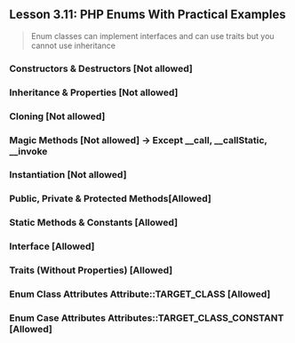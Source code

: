 ## Lesson 3.11: PHP Enums With Practical Examples

> Enum classes can implement interfaces and can use traits but
> you cannot use inheritance

### Constructors & Destructors [Not allowed]
### Inheritance & Properties [Not allowed]
### Cloning [Not allowed]
### Magic Methods [Not allowed] -> Except __call, __callStatic, __invoke
### Instantiation [Not allowed]


### Public, Private & Protected Methods[Allowed]
### Static Methods & Constants [Allowed]
### Interface [Allowed]
### Traits (Without Properties) [Allowed]
### Enum Class Attributes Attribute::TARGET_CLASS [Allowed]
### Enum Case Attributes Attributes::TARGET_CLASS_CONSTANT [Allowed]